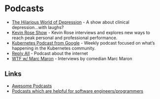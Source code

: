 # Podcasts

* [The Hilarious World of Depression](https://www.stitcher.com/podcast/american-public-media/the-hilarious-world-of-depression) - A show about clinical depression...with laughs?
* [Kevin Rose Show](https://overcast.fm/itunes1088864895/the-kevin-rose-show) - Kevin Rose interviews and explores new ways to reach peak personal and professional performance.
* [Kubernetes Podcast from Google](https://overcast.fm/itunes1370049232/kubernetes-podcast-from-google) - Weekly podcast focused on what’s happening in the Kubernetes community.
* [Reply All](https://www.gimletmedia.com/reply-all) - Podcast about the internet
* [WTF w/ Marc Maron](https://www.stitcher.com/podcast/stitcher-premium/wtf-marc-maron-premium) - Interviews by comedian Marc Maron

## Links

* [Awesome Podcasts](https://github.com/learn-anything/podcasts#readme)
* [Podcasts which are helpful for software engineers/programmers](https://github.com/rShetty/awesome-podcasts#readme)

